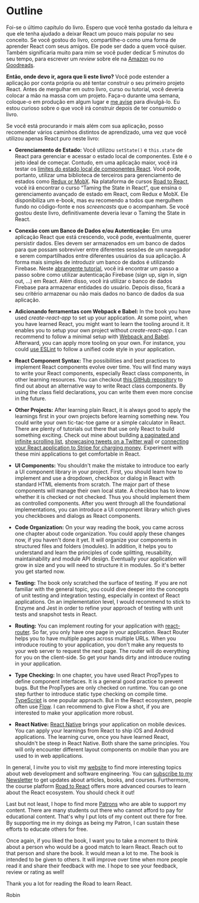 # Outline

Foi-se o último capítulo do livro. Espero que você tenha gostado da leitura e que ele tenha ajudado a deixar React um pouco mais popular no seu conceito. Se você gostou do livro, compartilhe-o como uma forma de aprender React com seus amigos. Ele pode ser dado a quem você quiser. Também significaria muito para mim se você puder dedicar 5 minutos do seu tempo, para escrever um _review_ sobre ele na [Amazon][1] ou no [Goodreads][2].

**Então, onde devo ir, agora que li este livro?** Você pode estender a aplicação por conta própria ou até tentar construir o seu primeiro projeto React. Antes de mergulhar em outro livro, curso ou tutorial, você deveria colocar a mão na massa com um projeto. Faça-o durante uma semana, coloque-o em produção em algum lugar e [me avise][3] para divulgá-lo. Eu estou curioso sobre o que você irá construir depois de ter consumido o livro.

Se você está procurando ir mais além com sua aplicação, posso recomendar vários caminhos distintos de aprendizado, uma vez que você utilizou apenas React puro neste livro:

* **Gerenciamento de Estado:** Você utilizou `setState()` e `this.state` de React para gerenciar e acessar o estado local de componentes. Este é o jeito ideal de começar. Contudo, em uma aplicação maior, você irá testar os [limites do estado local de componentes React][4]. Você pode, portanto, utilizar uma biblioteca de terceiros para gerenciamento de estados como [Redux or MobX][5]. Na plataforma de cursos [Road to React][6], você irá encontrar o curso “Taming the State in React”, que ensina o gerenciamento avançado de estado em React, com Redux e MobX. Ele disponibiliza um e-book, mas eu recomendo a todos que mergulhem fundo no código-fonte e nos _screencasts_ que o acompanham. Se você gostou deste livro, definitivamente deveria levar o Taming the State in React.

* **Conexão com um Banco de Dados e/ou Autenticação:** Em uma aplicação React que está crescendo, você pode, eventualmente, querer persistir dados. Eles devem ser armazenados em um banco de dados para que possam sobreviver entre diferentes sessões de um navegador e serem compartilhados entre diferentes usuários da sua aplicação. A forma mais simples de introduzir um banco de dados é utilizando Firebase. Neste [abrangente tutorial][7], você irá encontrar um passo a passo sobre como utilizar autenticação Firebase (sign up, sign in, sign out, …) em React. Além disso, você irá utilizar o banco de dados Firebase para armazenar entidades do usuário. Depois disso, ficará a seu critério armazenar ou não mais dados no banco de dados da sua aplicação.

* **Adicionando ferramentas com Webpack e Babel:** In the book you have used *create-react-app* to set up your application. At some point, when you have learned React, you might want to learn the tooling around it. It enables you to setup your own project without *create-react-app*. I can recommend to follow a minimal setup with [Webpack and Babel][8]. Afterward, you can apply more tooling on your own. For instance, you could [use ESLint][9] to follow a unified code style in your application.

* **React Component Syntax:** The possibilities and best practices to implement React components evolve over time. You will find many ways to write your React components, especially React class components, in other learning resources. You can checkout [this GitHub repository][10] to find out about an alternative way to write React class components. By using the class field declarations, you can write them even more concise in the future.

* **Other Projects:** After learning plain React, it is always good to apply the learnings first in your own projects before learning something new. You could write your own tic-tac-toe game or a simple calculator in React. There are plenty of tutorials out there that use only React to build something exciting. Check out mine about building [a paginated and infinite scrolling list][11], [showcasing tweets on a Twitter wall][12] or [connecting your React application to Stripe for charging money][13]. Experiment with these mini applications to get comfortable in React.

* **UI Components:** You shouldn't make the mistake to introduce too early a UI component library in your project. First, you should learn how to implement and use a dropdown, checkbox or dialog in React with standard HTML elements from scratch. The major part of these components will manage their own local state. A checkbox has to know whether it is checked or not checked. Thus you should implement them as controlled components. After you went through all the foundational implementations, you can introduce a UI component library which gives you checkboxes and dialogs as React components.

* **Code Organization:** On your way reading the book, you came across one chapter about code organization. You could apply these changes now, if you haven't done it yet. It will organize your components in structured files and folders (modules). In addition, it helps you to understand and learn the principles of code splitting, reusability, maintainability and module API design. Eventually your application will grow in size and you will need to structure it in modules. So it's better you get started now.

* **Testing:** The book only scratched the surface of testing. If you are not familiar with the general topic, you could dive deeper into the concepts of unit testing and integration testing, especially in context of React applications. On an implementation level, I would recommend to stick to Enzyme and Jest in order to refine your approach of testing with unit tests and snapshot tests in React.

* **Routing:** You can implement routing for your application with [react-router][14]. So far, you only have one page in your application. React Router helps you to have multiple pages across multiple URLs. When you introduce routing to your application, you don't make any requests to your web server to request the next page. The router will do everything for you on the client-side. So get your hands dirty and introduce routing in your application.

* **Type Checking:** In one chapter, you have used React PropTypes to define component interfaces. It is a general good practice to prevent bugs. But the PropTypes are only checked on runtime. You can go one step further to introduce static type checking on compile time. [TypeScript][15] is one popular approach. But in the React ecosystem, people often use [Flow][16]. I can recommend to give Flow a shot, if you are interested to make your application more robust.

* **React Native:** [React Native][17] brings your application on mobile devices. You can apply your learnings from React to ship iOS and Android applications. The learning curve, once you have learned React, shouldn't be steep in React Native. Both share the same principles. You will only encounter different layout components on mobile than you are used to in web applications.

In general, I invite you to visit my [website][18] to find more interesting topics about web development and software engineering. You can [subscribe to my Newsletter][19] to get updates about articles, books, and courses. Furthermore, the course platform [Road to React][20] offers more advanced courses to learn about the React ecosystem. You should check it out!

Last but not least, I hope to find more [Patrons][21] who are able to support my content. There are many students out there who cannot afford to pay for educational content. That's why I put lots of my content out there for free. By supporting me in my doings as being my Patron, I can sustain these efforts to educate others for free.

Once again, if you liked the book, I want you to take a moment to think about a person who would be a good match to learn React. Reach out to that person and share the book. It would mean a lot to me. The book is intended to be given to others. It will improve over time when more people read it and share their feedback with me. I hope to see your feedback, review or rating as well!

Thank you a lot for reading the Road to learn React.

Robin

[1]:	https://www.amazon.com/dp/B077HJFCQX
[2]:	https://www.goodreads.com/book/show/37503118-the-road-to-learn-react
[3]:	https://twitter.com/rwieruch
[4]:	https://www.robinwieruch.de/learn-react-before-using-redux/
[5]:	https://www.robinwieruch.de/redux-mobx-confusion/
[6]:	https://roadtoreact.com/
[7]:	https://www.robinwieruch.de/complete-firebase-authentication-react-tutorial/
[8]:	https://www.robinwieruch.de/minimal-react-webpack-babel-setup/
[9]:	https://www.robinwieruch.de/react-eslint-webpack-babel/
[10]:	https://github.com/the-road-to-learn-react/react-alternative-class-component-syntax
[11]:	https://www.robinwieruch.de/react-paginated-list/
[12]:	https://www.robinwieruch.de/react-svg-patterns/
[13]:	https://www.robinwieruch.de/react-express-stripe-payment/
[14]:	https://github.com/ReactTraining/react-router
[15]:	https://www.typescriptlang.org/
[16]:	https://flowtype.org/
[17]:	https://facebook.github.io/react-native/
[18]:	https://www.robinwieruch.de
[19]:	https://www.getrevue.co/profile/rwieruch
[20]:	https://roadtoreact.com
[21]:	https://www.patreon.com/rwieruch